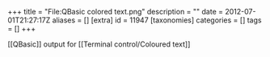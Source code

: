 +++
title = "File:QBasic colored text.png"
description = ""
date = 2012-07-01T21:27:17Z
aliases = []
[extra]
id = 11947
[taxonomies]
categories = []
tags = []
+++

[[QBasic]] output for [[Terminal control/Coloured text]]
